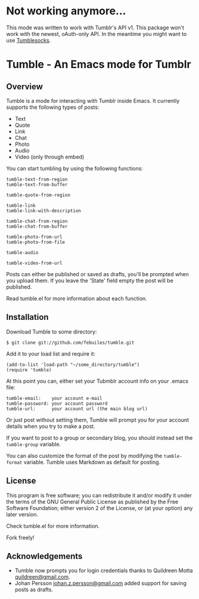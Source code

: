 # Not working anymore...

This mode was written to work with Tumblr's API v1. This package won't work with the newest,
oAuth-only API. In the meantime you might want to use [Tumblesocks](https://github.com/gcr/tumblesocks).

Tumble - An Emacs mode for Tumblr
========================

Overview
--------

Tumble is a mode for interacting with Tumblr inside Emacs. It currently
supports the following types of posts:

* Text
* Quote
* Link
* Chat
* Photo
* Audio
* Video (only through embed)

You can start tumbling by using the following functions:

    tumble-text-from-region
    tumble-text-from-buffer

    tumble-quote-from-region

    tumble-link
    tumble-link-with-description

    tumble-chat-from-region
    tumble-chat-from-buffer

    tumble-photo-from-url
    tumble-photo-from-file

    tumble-audio

    tumble-video-from-url

Posts can either be published or saved as drafts, you'll be prompted
when you upload them. If you leave the 'State' field empty the post
will be published.

Read tumble.el for more information about each function.

Installation
------------
Download Tumble to some directory:

    $ git clone git://github.com/febuiles/tumble.git

Add it to your load list and require it:

    (add-to-list 'load-path "~/some_directory/tumble")
    (require 'tumble)

At this point you can, either set your Tubmblr account info on your
.emacs file:

    tumble-email:    your account e-mail
    tumble-password: your account password
    tumble-url:      your account url (the main blog url)

Or just post without setting them, Tumble will prompt you for your
account details when you try to make a post.

If you want to post to a group or secondary blog, you should instead
set the `tumble-group` variable.

You can also customize the format of the post by modifying the
`tumble-format` variable. Tumble uses Markdown as default for posting.


License
-------

This program is free software; you can redistribute it and/or modify it under
the terms of the GNU General Public License as published by the Free Software
Foundation; either version 2 of the License, or (at your option) any later
version.

Check tumble.el for more information.

Fork freely!


Acknowledgements
----------------

* Tumble now prompts you for login credentials thanks to
  Quildreen Motta <quildreen@gmail.com>.
* Johan Persson <johan.z.persson@gmail.com> added support
  for saving posts as drafts.
